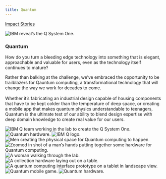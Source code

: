 ```yaml
---
title: Quantum
---
```


<grid className="background--nopadding">
<column lg="16">

<p size="sm-back"><a href="/impact"><icon name="PlexArrowLeft"></icon>Impact Stories</a></p>

</column>
</grid>

<grid classname="background-bleed">
<column lg="16">

![IBM reveal’s the Q System One.](/images/Image_1.jpg)

</column>
</grid>

<grid background="gray-10">
<column md="2" lg="4">

### Quantum

</column>

<column md="5" lg="8">

<p size="lg">How do you turn a bleeding edge technology into something that is elegant, approachable and valuable for users, even as the technology itself continues to mature?</p>

<p size="lg">Rather than balking at the challenge, we’ve embraced the opportunity to be trailblazers for Qauntum computing, a transformational technology that will change the way we work for decades to come.<br><br>Whether it’s fabricating an industrial design capable of housing components that have to be kept colder than the temperature of deep space, or creating a mobile app that makes quantum physics understandable to teenagers, Quantum is the ultimate test of our ability to blend design expertise with deep domain knowledge to create real value for our users.</p>

<icon name="PlexArrowDown"></icon>

</column>
</grid>

<grid background="gray-10">
<column bleed={true} lg="12" offset_lg="4">

<img alt="IBM Q team working in the lab to create the Q System One." src="images/Image_2.jpg">

</column>
<column bleed={true} md="5" lg="8" offset_lg="4">

<img alt="Quantum hardware." src="images/Image_3.jpg">

</column>
<column bleed={true} md="3" lg="4">

<img alt="IBM Q logo." src="images/Image_4.jpg">

</column>
<column bleed={true} md="4" lg="6" offset_lg="4">

<img alt="Men creating the physical space for Quantum computing to happen." src="images/Image_5.jpg">

</column>
<column bleed={true} md="4" lg="6">

<img alt="Zoomed in shot of a man’s hands putting together some hardware for Quantum computing." src="images/Image_6.jpg">

</column>
<column bleed={true} md="5" lg="8" offset_lg="4">

<img alt="A woman walking through the lab." src="images/Image_7.jpg">

</column>
<column bleed={true} md="3" lg="4">

<img alt="A collection hardware laying out on a table." src="images/Image_8.jpg">

</column>
<column bleed={true} md="3" lg="4" offset_lg="4">

<img alt="A quantum computing interface prototype on a tablet in landscape view." src="images/Image_10.jpg">

</column>
<column bleed={true} md="5" lg="8">

<img alt="Quantum mobile game." src="images/Image_9.jpg">

</column>
<column bleed={true} md="5" lg="8" offset_lg="4">

<img alt="Quantum hardware." src="images/Image_11.jpg">

</column>
</grid>

